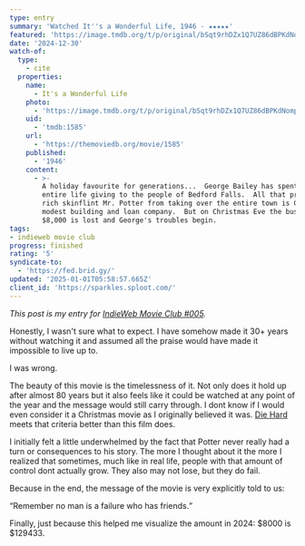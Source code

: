 ```yaml
---
type: entry
summary: 'Watched It''s a Wonderful Life, 1946 - ★★★★★'
featured: 'https://image.tmdb.org/t/p/original/bSqt9rhDZx1Q7UZ86dBPKdNomp2.jpg'
date: '2024-12-30'
watch-of:
  type:
    - cite
  properties:
    name:
      - It's a Wonderful Life
    photo:
      - 'https://image.tmdb.org/t/p/original/bSqt9rhDZx1Q7UZ86dBPKdNomp2.jpg'
    uid:
      - 'tmdb:1585'
    url:
      - 'https://themoviedb.org/movie/1585'
    published:
      - '1946'
    content:
      - >-
        A holiday favourite for generations...  George Bailey has spent his
        entire life giving to the people of Bedford Falls.  All that prevents
        rich skinflint Mr. Potter from taking over the entire town is George's
        modest building and loan company.  But on Christmas Eve the business's
        $8,000 is lost and George's troubles begin.
tags:
- indieweb movie club
progress: finished
rating: '5'
syndicate-to:
  - 'https://fed.brid.gy/'
updated: '2025-01-01T05:58:57.665Z'
client_id: 'https://sparkles.sploot.com/'
---
```

*This post is my entry for [IndieWeb Movie Club #005](https://marksuth.dev/posts/2024/12/indieweb-movie-club-december-2024-its-a-wonderful-life-1946).*

Honestly, I wasn't sure what to expect. I have somehow made it 30+ years without watching it and assumed all the praise would have made it impossible to live up to.

I was wrong.

The beauty of this movie is the timelessness of it. Not only does it hold up after almost 80 years but it also feels like it could be watched at any point of the year and the message would still carry through. I dont know if I would even consider it a Christmas movie as I originally believed it was. [Die Hard](https://www.themoviedb.org/movie/562-die-hard) meets that criteria better than this film does.

I initially felt a little underwhelmed by the fact that Potter never really had a turn or consequences to his story. The more I thought about it the more I realized that sometimes, much like in real life, people with that amount of control dont actually grow. They also may not lose, but they do fail.

Because in the end, the message of the movie is very explicitly told to us:

<q>Remember no man is a failure who has friends.</q>

Finally, just because this helped me visualize the amount in 2024: $8000 is $129433.
